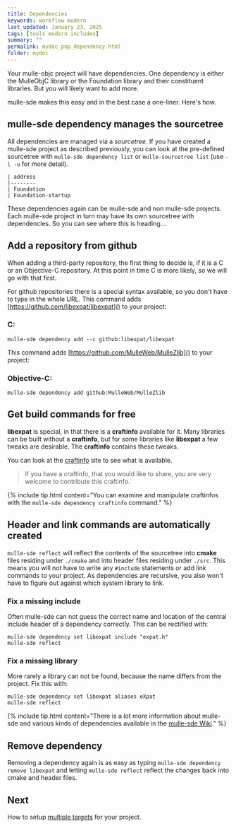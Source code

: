 ```yaml
---
title: Dependencies
keywords: workflow modern
last_updated: January 23, 2025
tags: [tools modern includes]
summary: ""
permalink: mydoc_pnp_dependency.html
folder: mydoc
---
```


Your mulle-objc project will have dependencies. One dependency is either the
MulleObjC library or the Foundation library and their constituent libraries.
But you will likely want to add more.

mulle-sde makes this easy and in the best case a one-liner. Here's
how.

## mulle-sde dependency manages the sourcetree

All dependencies are managed via a *sourcetree*. If you have created a
mulle-sde project as described previously, you can look at the pre-defined
sourcetree with `mulle-sde dependency list` or  `mulle-sourcetree list`
(use `-l -u` for more detail).

```
| address
|--------
| Foundation
| Foundation-startup
```

These dependencies again can be mulle-sde and non mulle-sde projects.
Each mulle-sde project in turn may have its own sourcetree with
dependencies. So you can see where this is heading...


## Add a repository from github

When adding a third-party repository, the first thing to decide is, if it is
a C or an Objective-C repository. At this point in time  C is more likely, so
we will go with that first.

For github repositories there is a special syntax available, so you don't have
to type in the whole URL. This command adds
[https://github.com/libexpat/libexpat]() to your project:

### C:

``` console
mulle-sde dependency add --c github:libexpat/libexpat
```

This command adds
[https://github.com/MulleWeb/MulleZlib]() to your project:

### Objective-C:

``` console
mulle-sde dependency add github:MulleWeb/MulleZlib
```

## Get build commands for free

**libexpat** is special, in that there is a **craftinfo** available for it.
Many libraries can be built without a **craftinfo**, but for some libraries
like **libexpat** a few tweaks are desirable. The **craftinfo** contains these
tweaks.

You can look at the [craftinfo](https://github.com/craftinfo) site to see
what is available.

> If you have a craftinfo, that you would like to share, you are very welcome
> to contribute this craftinfo.

{% include tip.html content="You can examine and manipulate craftinfos with the
`mulle-sde dependency craftinfo` command." %}


## Header and link commands are automatically created

`mulle-sde reflect` will reflect the contents of the sourcetree into **cmake** files
residing under `./cmake` and into header files residing under `./src`.
This means you will not have to write any `#include` statements or add link
commands to your project. As dependencies are recursive, you also won't have to
figure out against which system library to link.

### Fix a missing include

Often mulle-sde can not guess the correct name and location of the central
include header of a dependency correctly. This can be rectified with:

``` console
mulle-sde dependency set libexpat include "expat.h"
mulle-sde reflect
```

### Fix a missing library

More rarely a library can not be found, because the name differs from the
project. Fix this with:

``` console
mulle-sde dependency set libexpat aliases eXpat
mulle-sde reflect
```

{% include tip.html content="There is a lot more information about
mulle-sde and various kinds of dependencies available in the
[mulle-sde Wiki](https://github.com/mulle-sde/mulle-sde/wiki)."
%}

## Remove dependency

Removing a dependency again is as easy as typing `mulle-sde dependency
remove libexpat` and letting `mulle-sde reflect` reflect the changes back into
cmake and header files.



## Next

How to setup [multiple targets](mydoc_modern_complex.html) for your project.

